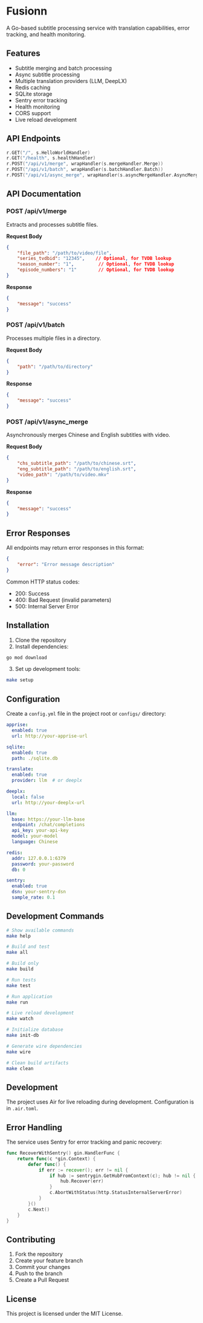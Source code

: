 # Fusionn

A Go-based subtitle processing service with translation capabilities, error tracking, and health monitoring.

## Features

- Subtitle merging and batch processing
- Async subtitle processing
- Multiple translation providers (LLM, DeepLX)
- Redis caching
- SQLite storage
- Sentry error tracking
- Health monitoring
- CORS support
- Live reload development

## API Endpoints

```go
r.GET("/", s.HelloWorldHandler)
r.GET("/health", s.healthHandler)
r.POST("/api/v1/merge", wrapHandler(s.mergeHandler.Merge))
r.POST("/api/v1/batch", wrapHandler(s.batchHandler.Batch))
r.POST("/api/v1/async_merge", wrapHandler(s.asyncMergeHandler.AsyncMerge))
```

## API Documentation

### POST /api/v1/merge

Extracts and processes subtitle files.

**Request Body**

```json
{
    "file_path": "/path/to/video/file",
    "series_tvdbid": "12345",    // Optional, for TVDB lookup
    "season_number": "1",         // Optional, for TVDB lookup
    "episode_numbers": "1"        // Optional, for TVDB lookup
}
```

**Response**

```json
{
    "message": "success"
}
```

### POST /api/v1/batch

Processes multiple files in a directory.

**Request Body**

```json
{
    "path": "/path/to/directory"
}
```

**Response**

```json
{
    "message": "success"
}
```

### POST /api/v1/async_merge

Asynchronously merges Chinese and English subtitles with video.

**Request Body**

```json
{
    "chs_subtitle_path": "/path/to/chinese.srt",
    "eng_subtitle_path": "/path/to/english.srt", 
    "video_path": "/path/to/video.mkv"
}
```

**Response**

```json
{
    "message": "success"
}
```

## Error Responses

All endpoints may return error responses in this format:

```json
{
    "error": "Error message description"
}
```

Common HTTP status codes:

- 200: Success
- 400: Bad Request (invalid parameters)
- 500: Internal Server Error

## Installation

1. Clone the repository
2. Install dependencies:

```bash
go mod download
```

3. Set up development tools:

```bash
make setup
```

## Configuration

Create a `config.yml` file in the project root or `configs/` directory:

```yaml
apprise:
  enabled: true
  url: http://your-apprise-url

sqlite:
  enabled: true
  path: ./sqlite.db

translate:
  enabled: true
  provider: llm  # or deeplx

deeplx:
  local: false
  url: http://your-deeplx-url

llm:
  base: https://your-llm-base
  endpoint: /chat/completions
  api_key: your-api-key
  model: your-model
  language: Chinese

redis:
  addr: 127.0.0.1:6379
  password: your-password
  db: 0

sentry:
  enabled: true
  dsn: your-sentry-dsn
  sample_rate: 0.1
```

## Development Commands

```bash
# Show available commands
make help

# Build and test
make all

# Build only
make build

# Run tests
make test

# Run application
make run

# Live reload development
make watch

# Initialize database
make init-db

# Generate wire dependencies
make wire

# Clean build artifacts
make clean
```

## Development

The project uses Air for live reloading during development. Configuration is in `.air.toml`.

## Error Handling

The service uses Sentry for error tracking and panic recovery:

```go
func RecoverWithSentry() gin.HandlerFunc {
    return func(c *gin.Context) {
        defer func() {
            if err := recover(); err != nil {
                if hub := sentrygin.GetHubFromContext(c); hub != nil {
                    hub.Recover(err)
                }
                c.AbortWithStatus(http.StatusInternalServerError)
            }
        }()
        c.Next()
    }
}
```

## Contributing

1. Fork the repository
2. Create your feature branch
3. Commit your changes
4. Push to the branch
5. Create a Pull Request

## License

This project is licensed under the MIT License.

